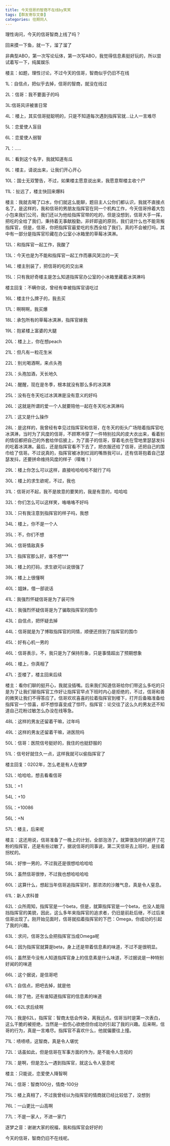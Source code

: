 ```yaml
---
title: 今天信哥的智商不在线by笑笑
tags: [群友寄存文章]
categories: 往期同人
---
```

理性询问，今天的信哥智商上线了吗？

回来摸一下鱼，就一下，溜了溜了

非典型ABO，第一次写论坛体，第一次写ABO，我觉得信息素挺好玩的，所以尝试着写一下，纯属娱乐

楼主：如题，理性讨论，不过今天的信哥，智商似乎仍旧不在线

1L：自信点，把似乎去掉，信哥的智商，就没在线过

2L：信哥：我不要面子的吗

3L:信哥风评被害日常

4L：楼上，其实信哥挺聪明的，只是不知道每次遇到指挥官就...让人一言难尽

5L：恋爱使人盲目

6L：恋爱使人弱智

7L：.....

8L：看到这个名字，我就知道有瓜

9L：楼主，请说出来，让我们开心开心

10L：国士无双警告，不过，如果楼主愿意说出来，我愿意帮楼主收个尸

11L：扯远了，楼主快回来爆料

楼主：我就去喝了口水，你们就这么能聊，题目主人公你们都认识，我就不直接点名了。是这样的，我和信哥的男朋友指挥官在同一个机构工作，今天信哥拎着大包小包来我们公司，我们还以为他给指挥官带的吃的，但是没想到，信哥大手一挥，把吃的全给了我们，秉持着无事献殷勤，非奸即盗的原则，我们说什么也不能背叛指挥官，但是，信哥，你把指挥官最爱吃的东西全给了我们，真的不会被打吗，其中有一部分是指挥官珍藏在办公室小冰箱里的草莓冰淇淋。

12L：和指挥官一起工作，我酸了

13L：今天也是为不能和指挥官一起工作而暴风哭泣的一天

14L：楼主别装了，把信哥的吃的交出来

15L：只有我好奇楼主是怎么知道指挥官办公室的小冰箱里藏着冰淇淋吗

  楼主回复：不瞒你说，曾经有幸被指挥官请吃过

16L：楼主什么牌子的，我去买

17L：啊啊啊，我买爆

18L：承包所有的草莓冰淇淋，指挥官嫁我

19L：抱紧楼上富婆的大腿

20L：楼上上，你在想peach

21L：但凡有一粒花生米

22L：别光喝酒啊，来点头孢

23L：头孢加酒，天长地久

24L：醒醒，现在是冬季，根本就没有那么多的冰淇淋

25L：没有在冬天吃过冰淇淋是没有意义的好吗

26L：这就是所谓的爱一个人就要陪他一起在冬天吃冰淇淋吗

27L：这又是什么操作

28L：是这样的，我曾经有幸见过指挥官和信哥，在冬天的街头广场陪着指挥官吃冰淇淋，当时为了风度的信哥，不顾寒冷穿了一件特别拉风的皮大衣出来，看着别的情侣都把自己的外套给伴侣披上，为了面子的信哥，穿着毛衣在雪地里瑟瑟发抖的吃着冰淇淋。最后，还是指挥官看不下去了，把衣服还给了信哥，还把自己的围巾给了信哥。不过说真的，指挥官被冰到红润的嘴唇我可以，还有信哥抱着自己瑟瑟发抖，还要拼命维持风度的样子（噗嗤！）

29L：楼上你怎么可以这样，直接哈哈哈哈不就行了吗

30L：楼上的求生欲呢，不过，我也

31L：信哥对不起，我不是故意的要笑的，我是有意的，哈哈哈

32L：你们怎么可以这样笑，咯咯咯不好吗

33L：只有我注意到指挥官的样子吗，我想

34L：楼上，你不是一个人

35L：不，你们不想

36L：信哥情敌真多

37L：指挥官那么好，谁不想***

38L：楼上的打码，求生欲可以说很强了

39L：楼上上很懂啊

40L：姐妹，借一部说话

41L：我强烈怀疑信哥是为了装可怜

42L：我强烈怀疑信哥是为了骗取指挥官的围巾

43L：自信点，把怀疑去掉

44L：信哥就是为了博取指挥官的同情，顺便还捞到了指挥官的围巾

45L：好有心机一男的

46L：信哥表示，不，我只是为了保持形象，只是事情超出了预期想象

46L：楼上，你真相了

47L：歪楼了，楼主回来后续

楼主：看你们聊的挺开心，我就没插嘴。后来我们知道信哥给你们带这么多吃的只是为了让我们替指挥官工作好让指挥官早点下班时内心是拒绝的，不过，信哥和善的微笑让我们不得答应了。信哥欢欢喜喜的拉着指挥官到楼下，打开后备箱准备给指挥官一个惊喜，却不想惊喜变成了惊吓。指挥官：论交往了这么久的男友还不知道自己花粉过敏怎么办没在线等急。

48L：这样的男友还留着干嘛，过年吗

49L：这样的男友还留着干嘛，进医院吗

50L：信哥：医院信号挺好的，我住的也挺舒服的

51L：信号好就住久一点，这样我就可以偷指挥官了

  楼主回复：0202年，怎么老是有人在做梦

52L：哈哈哈，想去看看信哥

53L：+1

54L：+10

55L：+10086

56L：+N

57L：楼主，后来呢

楼主：这还用说，信哥准备了一晚上的计划，全部泡汤了。就算很及时的避开了花粉的指挥官，还是有些过敏了，据说信哥的同事说，第二天信哥去上班时，是拄着拐杖的。

58L：好惨一男的，不过我还是很想哈哈哈哈

59L：虽然信哥很惨，不过我也想哈哈哈哈

60L：这算什么，想起当年信哥追指挥官时，那浓浓的沙雕气息，真是令人窒息。

61L：新人求科普

62L：众所周知，指挥官是一个beta，但是，就算指挥官是一个beta，也没人能阻挡指挥官的美貌，因此，这么多年来指挥官的追求者，仍旧是前赴后继，不过后来信哥出现了。刚开始见面时，信哥就掐着指挥官的下巴：Omega，你成功的引起了我的兴趣。

63L：求问，信哥怎么会把指挥官当成Omega呢

64L：因为指挥官就算是beta，身上还是带着信息素的味道，不过不是很明显。

65L：虽然至今没有人知道指挥官身上的信息素是什么味道，不过据说是一种特别好闻的的味道

66L：这个据说，是信哥吧

67L：自信点，把吧去掉，就是他

68L：除了他，还有谁知道指挥官的信息素的味道

69L：62L求后续啊

70L：我是62L，指挥官：智商太低会传染，离我远点。信哥当时是第一次表白，这么干脆的被拒绝，当然是一脸伤心欲绝但你成功的引起了我的兴趣。后来啊，信哥的行为，真是一言难尽。指挥官不喜欢什么，他就偏要往上撞。

71L：啧啧啧，这智商，真是令人堪忧

72L：话虽如此，但是信哥在军事方面的作为，是不能令人忽视的

73L：是啊，但是怎么一遇到指挥官，就这么令人窒息呢

楼主：只能说，恋爱使人降智啊

74L：信哥：智商100分，情商-100分

75L：楼上真相了，不过我曾经以为指挥官的情商就已经比较低了，没想到

76L：一山更比一山高啊

77L：不是一家人，不进一家门

逐梦之音：谢谢大家的祝福，我和指挥官会好好的

今天的信哥，智商仍旧不在线呢。